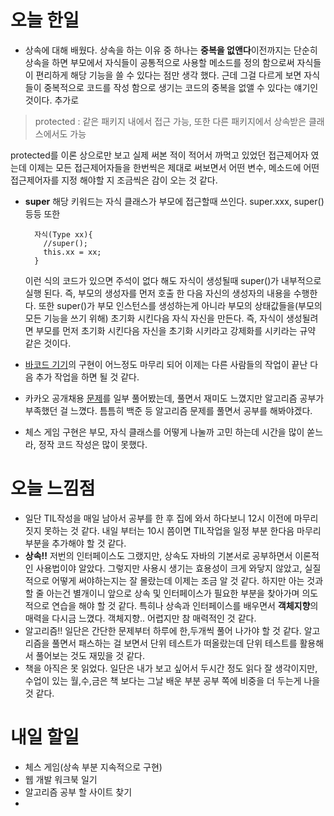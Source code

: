 오늘 한일
========
- 상속에 대해 배웠다. 상속을 하는 이유 중 하나는 **중복을 없앤다**이전까지는 단순히 상속을 하면 부모에서 자식들이 공통적으로 사용할 메소드를 정의 함으로써 자식들이 편리하게 해당 기능을 쓸 수 있다는 점만 생각 했다. 근데 그걸 다르게 보면 자식들이 중복적으로 코드를 작성 함으로 생기는 코드의 중복을 없앨 수 있다는 얘기인 것이다. 추가로  
> protected : 같은 패키지 내에서 접근 가능, 또한 다른 패키지에서 상속받은 클래스에서도 가능    

  protected를 이론 상으로만 보고 실제 써본 적이 적어서 까먹고 있었던 접근제어자 였는데 이제는 모든 접근제어자들을 한번씩은 제대로 써보면서 어떤 변수, 메소드에 어떤 접근제어자를 지정 해야할 지 조금씩은 감이 오는 것 같다.

- **super** 해당 키워드는 자식 클래스가 부모에 접근할때 쓰인다. super.xxx, super() 등등 또한
  ```
    자식(Type xx){
      //super();
      this.xx = xx;
    }

    ```
    이런 식의 코드가 있으면 주석이 없다 해도 자식이 생성될때 super()가 내부적으로 실행 된다. 즉, 부모의 생성자를 먼저 호출 한 다음 자신의 생성자의 내용을 수행한다.
    또한 super()가 부모 인스턴스를 생성하는게 아니라 부모의 상태값들을(부모의 모든 기능을 쓰기 위해) 초기화 시킨다음 자식 자신을 만든다.
    즉, 자식이 생성될려면 부모를 먼저 초기화 시킨다음 자신을 초기화 시키라고 강제화를 시키라는 규약 같은 것이다.

- [바코드 기기](https://github.com/Hue9010/codesquad_library_py)의 구현이 어느정도 마무리 되어 이제는 다른 사람들의 작업이 끝난 다음 추가 작업을 하면 될 것 같다.
- 카카오 공개채용 [문제](https://www.welcomekakao.com/competitions/35/welcome-kakao)를 일부 풀어봤는데, 풀면서 재미도 느꼈지만 알고리즘 공부가 부족했던 걸 느꼈다. 틈틈히 백준 등 알고리즘 문제를 풀면서 공부를 해봐야겠다.
- 체스 게임 구현은 부모, 자식 클래스를 어떻게 나눌까 고민 하는데 시간을 많이 쏟느라, 정작 코드 작성은 많이 못했다.

오늘 느낌점
=========
- 일단 TIL작성을 매일 남아서 공부를 한 후 집에 와서 하다보니 12시 이전에 마무리 짓지 못하는 것 같다. 내일 부터는 10시 쯤이면 TIL작업을 일정 부분 한다음 마무리 부분을 추가해야 할 것 같다.
- **상속!!** 저번의 인터페이스도 그랬지만, 상속도 자바의 기본서로 공부하면서 이론적인 사용법이야 알았다. 그렇지만 사용시 생기는 효용성이 크게 와닿지 않았고, 실질적으로 어떻게 써야하는지는 잘 몰랐는데 이제는 조금 알 것 같다. 하지만 아는 것과 할 줄 아는건 별개이니 앞으로 상속 및 인터페이스가 필요한 부분을 찾아가며 의도적으로 연습을 해야 할 것 같다. 특히나 상속과 인터페이스를 배우면서 **객체지향**의 매력을 다시금 느꼈다. 객체지향.. 어렵지만 참 매력적인 것 같다.
- 알고리즘!! 일단은 간단한 문제부터 하루에 한,두개씩 풀어 나가야 할 것 같다. 알고리즘을 풀면서 패스하는 걸 보면서 단위 테스트가 떠올랐는데 단위 테스트를 활용해서 풀어보는 것도 재밌을 것 같다.
- 책을 아직은 못 읽었다. 일단은 내가 보고 싶어서 두시간 정도 읽다 잘 생각이지만, 수업이 있는 월,수,금은 책 보다는 그날 배운 부분 공부 쪽에 비중을 더 두는게 나을 것 같다.

내일 할일
=========
- 체스 게임(상속 부분 지속적으로 구현)
- 웹 개발 워크북 일기
- 알고리즘 공부 할 사이트 찾기
-

